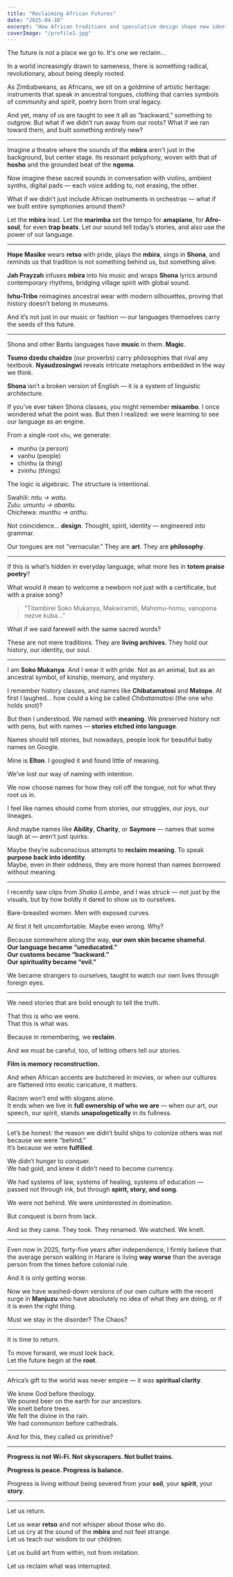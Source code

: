 ```yaml
---
title: "Reclaiming African Futures"
date: "2025-04-10"
excerpt: "How African traditions and speculative design shape new identities..."
coverImage: "/profile1.jpg"
---
```


The future is not a place we go to. It's one we reclaim...

In a world increasingly drawn to sameness, there is something radical, revolutionary, about being deeply rooted.

As Zimbabweans, as Africans, we sit on a goldmine of artistic heritage: instruments that speak in ancestral tongues, clothing that carries symbols of community and spirit, poetry born from oral legacy.

And yet, many of us are taught to see it all as “backward,” something to outgrow. But what if we didn’t run away from our roots? What if we ran toward them, and built something entirely new?

---

Imagine a theatre where the sounds of the **mbira** aren't just in the background, but center stage. Its resonant polyphony, woven with that of **hosho** and the grounded beat of the **ngoma**.

Now imagine these sacred sounds in conversation with violins, ambient synths, digital pads — each voice adding to, not erasing, the other.

What if we didn’t just include African instruments in orchestras — what if we built entire symphonies around them?

Let the **mbira** lead. Let the **marimba** set the tempo for **amapiano**, for **Afro-soul**, for even **trap beats**. Let our sound tell today’s stories, and also use the power of our language.

---

**Hope Masike** wears **retso** with pride, plays the **mbira**, sings in **Shona**, and reminds us that tradition is not something behind us, but something alive.

**Jah Prayzah** infuses **mbira** into his music and wraps **Shona** lyrics around contemporary rhythms, bridging village spirit with global sound.

**Ivhu-Tribe** reimagines ancestral wear with modern silhouettes, proving that history doesn’t belong in museums.

And it’s not just in our music or fashion — our languages themselves carry the seeds of this future.

---

Shona and other Bantu languages have **music** in them. **Magic**. 

**Tsumo dzedu chaidzo** (our proverbs) carry philosophies that rival any textbook. **Nyaudzosingwi** reveals intricate metaphors embedded in the way we think.

**Shona** isn’t a broken version of English — it is a system of linguistic architecture.

If you’ve ever taken Shona classes, you might remember **misambo**. I once wondered what the point was. But then I realized: we were learning to see our language as an engine.

From a single root `nhu`, we generate:

- munhu (a person)  
- vanhu (people)  
- chinhu (a thing)  
- zvinhu (things)  

The logic is algebraic. The structure is intentional.

Swahili: *mtu → watu*.  
Zulu: *umuntu → abantu*.  
Chichewa: *munthu → anthu*.

Not coincidence… **design**. Thought, spirit, identity — engineered into grammar.

Our tongues are not “vernacular.” They are **art**. They are **philosophy**.

---

If this is what’s hidden in everyday language, what more lies in **totem praise poetry**?

What would it mean to welcome a newborn not just with a certificate, but with a praise song?

> “Titambirei Soko Mukanya, Makwiramiti, Mahomu-homu, vanopona nezve kuba…”

What if we said farewell with the same sacred words?

These are not mere traditions. They are **living archives**. They hold our history, our identity, our soul.

---

I am **Soko Mukanya**. And I wear it with pride. Not as an animal, but as an ancestral symbol, of kinship, memory, and mystery.

I remember history classes, and names like **Chibatamatosi** and **Matope**. At first I laughed… how could a king be called *Chibatamatosi* (the one who holds snot)?

But then I understood. We named with **meaning**. We preserved history not with pens, but with names — **stories etched into language**.

Names should tell stories, but nowadays, people look for beautiful baby names on Google.

Mine is **Elton**. I googled it and found little of meaning.

We’ve lost our way of naming with intention.

We now choose names for how they roll off the tongue, not for what they root us in.

I feel like names should come from stories, our struggles, our joys, our lineages.

And maybe names like **Ability**, **Charity**, or **Saymore** — names that some laugh at — aren’t just quirks.

Maybe they’re subconscious attempts to **reclaim meaning**. To speak **purpose back into identity**.  
Maybe, even in their oddness, they are more honest than names borrowed without meaning.

---

I recently saw clips from *Shaka iLembe*, and I was struck — not just by the visuals, but by how boldly it dared to show us to ourselves.

Bare-breasted women. Men with exposed curves.

At first it felt uncomfortable. Maybe even wrong. Why?

Because somewhere along the way, **our own skin became shameful**.  
**Our language became “uneducated.”**  
**Our customs became “backward.”**  
**Our spirituality became “evil.”**

We became strangers to ourselves, taught to watch our own lives through foreign eyes.

---

We need stories that are bold enough to tell the truth.

That this is who we were.  
That this is what was.

Because in remembering, we **reclaim**.

And we must be careful, too, of letting others tell our stories.

**Film is memory reconstruction.**

And when African accents are butchered in movies, or when our cultures are flattened into exotic caricature, it matters.

Racism won’t end with slogans alone.  
It ends when we live in **full ownership of who we are** — when our art, our speech, our spirit, stands **unapologetically** in its fullness.

---

Let’s be honest: the reason we didn’t build ships to colonize others was not because we were “behind.”  
It’s because we were **fulfilled**.

We didn’t hunger to conquer.  
We had gold, and knew it didn’t need to become currency.

We had systems of law, systems of healing, systems of education — passed not through ink, but through **spirit, story, and song**.

We were not behind. We were uninterested in domination.

But conquest is born from lack.

And so they came. They took. They renamed. We watched. We knelt.

---

Even now in 2025, forty-five years after independence, I firmly believe that the average person walking in Harare is living **way worse** than the average person from the times before colonial rule.

And it is only getting worse.

Now we have washed-down versions of our own culture with the recent surge in **Manjuzu** who have absolutely no idea of what they are doing, or if it is even the right thing.

Must we stay in the disorder? The Chaos?

---

It is time to return.

To move forward, we must look back.  
Let the future begin at the **root**.

---

Africa’s gift to the world was never empire — it was **spiritual clarity**.

We knew God before theology.  
We poured beer on the earth for our ancestors.  
We knelt before trees.  
We felt the divine in the rain.  
We had communion before cathedrals.

And for this, they called us primitive?

---

**Progress is not Wi-Fi. Not skyscrapers. Not bullet trains.**

**Progress is peace. Progress is balance.**

Progress is living without being severed from your **soil**, your **spirit**, your **story**.

---

Let us return.

Let us wear **retso** and not whisper about those who do.  
Let us cry at the sound of the **mbira** and not feel strange.  
Let us teach our wisdom to our children.

Let us build art from within, not from imitation.

Let us reclaim what was interrupted.
